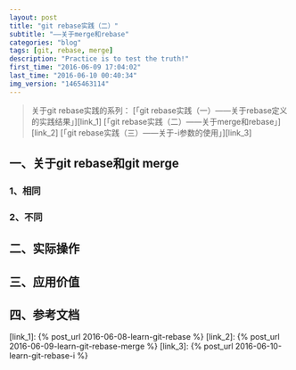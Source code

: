 ```yaml
---
layout: post
title: "git rebase实践（二）"
subtitle: "——关于merge和rebase"
categories: "blog"
tags: [git, rebase, merge]
description: "Practice is to test the truth!"
first_time: "2016-06-09 17:04:02"
last_time: "2016-06-10 00:40:34"
img_version: "1465463114"
---
```


>关于git rebase实践的系列： 
[「git rebase实践（一）——关于rebase定义的实践结果」][link_1] 
[「git rebase实践（二）——关于merge和rebase」][link_2] 
[「git rebase实践（三）——关于-i参数的使用」][link_3] 

## 一、关于git rebase和git merge

### 1、相同

### 2、不同

## 二、实际操作

## 三、应用价值

## 四、参考文档


[link_1]: {% post_url 2016-06-08-learn-git-rebase %}
[link_2]: {% post_url 2016-06-09-learn-git-rebase-merge %}
[link_3]: {% post_url 2016-06-10-learn-git-rebase-i %}
